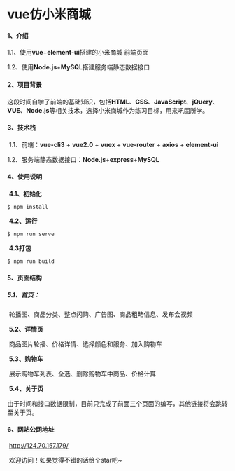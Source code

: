 # vue仿小米商城

#### 1、介绍
​	1.1、使用**vue**+**element-ui**搭建的小米商城 前端页面

​	1.2、使用**Node.js**+**MySQL**搭建服务端静态数据接口

#### 2、项目背景

​	这段时间自学了前端的基础知识，包括**HTML**、**CSS**、**JavaScript**、**jQuery**、**VUE**、**Node.js**等相关技术，选择小米商城作为练习目标，用来巩固所学。

#### 3、技术栈
​	1.1、前端：**vue-cli3** + **vue2.0** + **vuex** + **vue-router** + **axios** + **element-ui**

​	1.2、服务端静态数据接口：**Node.js**+**express**+**MySQL**


#### 4、使用说明

​	**4.1、初始化**

```
$ npm install
```

​	**4.2、运行**

```
$ npm run serve
```

​	**4.3打包**

```
$ npm run build
```

#### 5、页面结构

##### 	5.1、首页：

​		轮播图、商品分类、整点闪购、广告图、商品粗略信息、发布会视频

​	**5.2、详情页**

​		商品图片轮播、价格详情、选择颜色和服务、加入购物车

​	**5.3、购物车**

​		展示购物车列表、全选、删除购物车中商品、价格计算

​	**5.4、关于页**

​		由于时间和接口数据限制，目前只完成了前面三个页面的编写，其他链接将会跳转至关于页。

#### 6、网站公网地址

​		http://124.70.157.179/

​		欢迎访问！如果觉得不错的话给个star吧~
